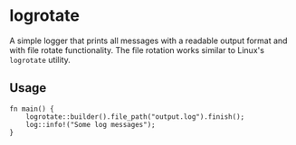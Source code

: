 # logrotate

A simple logger that prints all messages with a readable output format and with file rotate functionality. The file rotation works similar to Linux's `logrotate` utility.

## Usage

```
fn main() {
    logrotate::builder().file_path("output.log").finish();
    log::info!("Some log messages");
}
```
